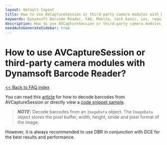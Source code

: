 ```yaml
---
layout: default-layout
title: How to use AVCaptureSession or third-party camera modules with Dynamsoft Barcode Reader?
keywords: Dynamsoft Barcode Reader, FAQ, Mobile, tech basic, ios, requirements
description: How to use AVCaptureSession or third-party camera modules with Dynamsoft Barcode Reader?
needAutoGenerateSidebar: true
---
```


# How to use AVCaptureSession or third-party camera modules with Dynamsoft Barcode Reader?

[<< Back to FAQ index](index.md)

You can read this [article](../samples/no-camera-enhancer.md) for how to decode barcodes from AVCaptureSession or directly view a <a href="https://www.dynamsoft.com/barcode-reader/docs/mobile/programming/android/api-reference/primary-decode.html?ver=latest#get-imagedata-from-android-camera2" target="_blank">code snippet sample</a>. 

> **_NOTE:_** Decode barcodes from an `ImageData` object. The `ImageData` object stores the pixel buffer, width, height, stride and pixel format of the image.

However, it is always recommended to use DBR in conjunction with DCE for the best results and performance.
